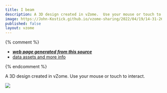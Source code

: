 ```yaml
---
title: I beam
description: A 3D design created in vZome.  Use your mouse or touch to interact.
image: https://John-Kostick.github.io/vzome-sharing/2022/04/19/14-31-26-I-beam/I-beam.png
published: false
layout: vzome
---
```


{% comment %}
 - [***web page generated from this source***](https://John-Kostick.github.io/vzome-sharing/2022/04/19/I-beam-14-31-26.html)
 - [data assets and more info](https://github.com/John-Kostick/vzome-sharing/tree/main/2022/04/19/14-31-26-I-beam/)
 
{% endcomment %}

A 3D design created in vZome.  Use your mouse or touch to interact.

<vzome-viewer style="width: 100%; height: 65vh;"
       src="https://John-Kostick.github.io/vzome-sharing/2022/04/19/14-31-26-I-beam/I-beam.vZome" >
  <img src="https://John-Kostick.github.io/vzome-sharing/2022/04/19/14-31-26-I-beam/I-beam.png" />
</vzome-viewer>